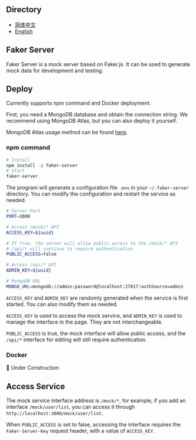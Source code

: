 ## Directory

- [简体中文](https://github.com/ray-d-song/faker-server/blob/main/docs/zh_CN/README.zhCN.md)
- [English](https://github.com/ray-d-song/faker-server/blob/main/README.md)

## Faker Server

Faker Server is a mock server based on Faker.js. It can be used to generate mock data for development and testing.

## Deploy

Currently supports npm command and Docker deployment.

First, you need a MongoDB database and obtain the connection string. We recommend using MongoDB Atlas, but you can also deploy it yourself.

MongoDB Atlas usage method can be found [here](https://github.com/ray-d-song/faker-server/blob/main/docs/en/mongodb-atlas.md).

### npm command

```bash
# Install
npm install -g faker-server
# Start
faker-server
```

The program will generate a configuration file `.env` in your `~/.faker-server` directory. You can modify the configuration and restart the service as needed.

```bash
# Server Port
PORT=3000

# Access /mock/* API
ACCESS_KEY=${uuid}

# If true, the server will allow public access to the /mock/* API
# /api/* will continue to require authentication
PUBLIC_ACCESS=false

# Access /api/* API
ADMIN_KEY=${uuid}

# MongoDB URL
MONGO_URL=mongodb://admin:password@localhost:27017?authSource=admin
```

`ACCESS_KEY` and `ADMIN_KEY` are randomly generated when the service is first started. You can also modify them as needed.

`ACCESS_KEY` is used to access the mock service, and `ADMIN_KEY` is used to manage the interface in the page. They are not interchangeable.

`PUBLIC_ACCESS` is true, the mock interface will allow public access, and the `/api/*` interface for editing will still require authentication.

### Docker

🚧 Under Construction

## Access Service

The mock service interface address is `/mock/*`, for example, if you add an interface `/mock/user/list`, you can access it through `http://localhost:3000/mock/user/list`.

When `PUBLIC_ACCESS` is set to false, accessing the interface requires the `Faker-Server-Key` request header, with a value of `ACCESS_KEY`.
